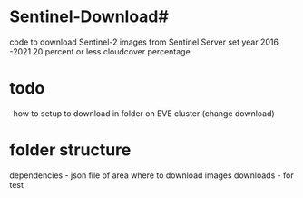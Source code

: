 # Sentinel-Download#
code to download Sentinel-2 images from Sentinel Server 
set year 2016 -2021
20 percent or less cloudcover percentage


# todo
-how to setup to download in folder on EVE cluster (change download)

# folder structure
dependencies - json file of area where to download images
downloads - for test
